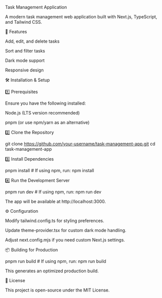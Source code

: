 Task Management Application

A modern task management web application built with Next.js, TypeScript, and Tailwind CSS.

🚀 Features

Add, edit, and delete tasks

Sort and filter tasks

Dark mode support

Responsive design

🛠️ Installation & Setup

1️⃣ Prerequisites

Ensure you have the following installed:

Node.js (LTS version recommended)

pnpm (or use npm/yarn as an alternative)

2️⃣ Clone the Repository

git clone https://github.com/your-username/task-management-app.git
cd task-management-app

3️⃣ Install Dependencies

pnpm install  # If using npm, run: npm install

4️⃣ Run the Development Server

pnpm run dev  # If using npm, run: npm run dev

The app will be available at http://localhost:3000.

⚙️ Configuration

Modify tailwind.config.ts for styling preferences.

Update theme-provider.tsx for custom dark mode handling.

Adjust next.config.mjs if you need custom Next.js settings.

📦 Building for Production

pnpm run build  # If using npm, run: npm run build

This generates an optimized production build.

📝 License

This project is open-source under the MIT License.
